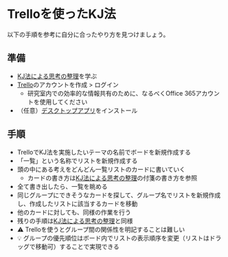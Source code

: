 # Trelloを使ったKJ法

以下の手順を参考に自分に合ったやり方を見つけましょう。

## 準備

- [KJ法による思考の整理](affinity-diagram.md)を学ぶ
- [Trello](https://trello.com/)のアカウントを作成 > ログイン
  - 研究室内での効率的な情報共有のために、なるべくOffice 365アカウントを使用してください
- （任意）[デスクトップアプリ](https://trello.com/platforms)をインストール

## 手順

- TrelloでKJ法を実施したいテーマの名前でボードを新規作成する
- 「一覧」という名称でリストを新規作成する
- 頭の中にある考えをどんどん一覧リストのカードに書いていく
  - カードの書き方は[KJ法による思考の整理](affinity-diagram.md)の付箋の書き方を参照
- 全て書き出したら、一覧を眺める
- 同じグループにできそうなカードを探して、グループ名でリストを新規作成し、作成したリストに該当するカードを移動
- 他のカードに対しても、同様の作業を行う
- 残りの手順は[KJ法による思考の整理](affinity-diagram.md)と同様
- :warning: Trelloを使うとグループ間の関係性を明記することは難しい
- :bulb: グループの優先順位はボード内でリストの表示順序を変更（リストはドラッグで移動可）することで実現できる
